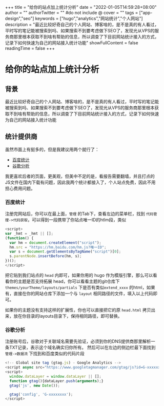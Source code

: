 +++
title = "给你的站点加上统计分析"
date = "2022-01-05T14:59:28+08:00"
author = ""
authorTwitter = "" #do not include @
cover = ""
tags = ["app-design","seo"]
keywords = ["hugo","analytics","网站统计","个人网站"]
description = "最近比较好奇自己的个人网站、博客啥的，是不是真的有人看过，平时写的笔记能被搜索到吗、如果搜索不到要考虑做下SEO了，发现光从VPS的服务商那里根本获取不到啥有帮助的信息，所以调查了下目前网站统计接入的方式，记录下如何快速为自己的网站接入统计功能"
showFullContent = false
readingTime = false
+++

# 给你的站点加上统计分析
## 背景
最近比较好奇自己的个人网站、博客啥的，是不是真的有人看过，平时写的笔记能被搜索到吗、如果搜索不到要考虑做下SEO了，发现光从VPS的服务商那里根本获取不到啥有帮助的信息，所以调查了下目前网站统计接入的方式，记录下如何快速为自己的网站接入统计功能

## 统计提供商
虽然市面上有挺多的，但是我建议用两个就行了：
- [百度统计](https://tongji.baidu.com/)
- [谷歌分析](https://analytics.google.com/)

我更喜欢后者的页面，更美观，但美中不足的是，看报告需要翻墙，并且打点的JS文件在国内下载有问题，因此我两个统计都接入了，个人站点免费，因此不用担心费用问题。

### 百度统计
注册完网站后，你可以在最上面，`管理` 的Tab下，查看左边的菜单栏，找到 `代码管理->代码获取`，可以得到一段携带了你站点唯一ID的htlm段，类似
```js
<script>
var _hmt = _hmt || [];
(function() {
  var hm = document.createElement("script");
  hm.src = "https://hm.baidu.com/hm.js?唯一ID";
  var s = document.getElementsByTagName("script")[0]; 
  s.parentNode.insertBefore(hm, s);
})();
</script>
```

把它贴到我们站点的 `head` 内即可，如果你用的 hugo 作为模版引擎，那么可以看看你的主题是否支持拓展 head，你可以看看主题的git仓库下 `themes/yourTheme/layouts/partials` 下是否有类似`extend_xxxx` 的html，如果有，直接在你的网站仓库下添加一个与 `layout` 相同路径的文件，填入以上代码即可。

如果你的主题没有支持这样的扩展性，你也可以直接把它的原 `head.html` 拷贝出来，放在你目录的layouts目录下，保持相同路径，即可替换。

### 谷歌分析
注册账号后，谷歌对于关联域名需要先验证，必须到你的DNS提供商那里解析一条TXT记录，表示这个域名确实归你所有。
然后可以在左边的侧边栏最下面找到 `管理->数据流` 下找到和百度类似的代码片段
```js
<!-- Global site tag (gtag.js) - Google Analytics -->
<script async src="https://www.googletagmanager.com/gtag/js?id=G-xxxxxxxx"></script>
<script>
  window.dataLayer = window.dataLayer || [];
  function gtag(){dataLayer.push(arguments);}
  gtag('js', new Date());

  gtag('config', 'G-xxxxxxxx');
</script>
```